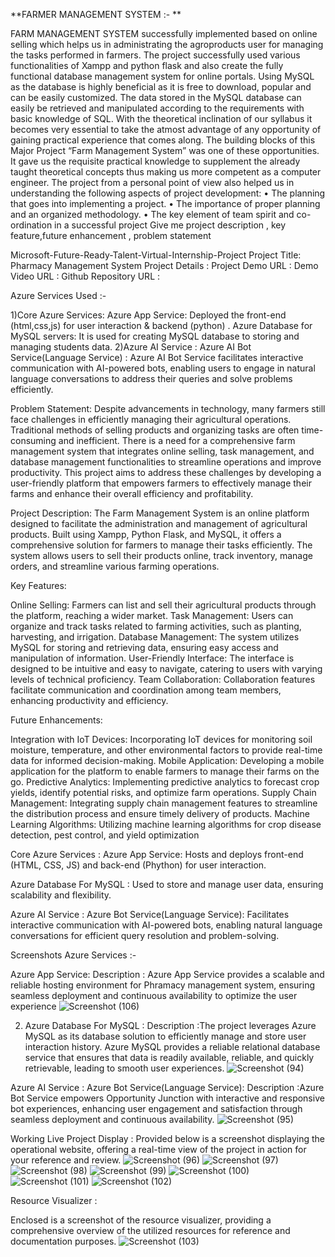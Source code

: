 
**FARMER MANAGEMENT SYSTEM :- **

FARM MANAGEMENT SYSTEM successfully implemented based on online selling which helps us in administrating the agroproducts user for managing the tasks performed in farmers. The project successfully used various functionalities of Xampp and python flask and also create the fully functional database management system for online portals.
Using MySQL as the database is highly beneficial as it is free to download, popular and can be easily customized. The data stored in the MySQL database can easily be retrieved and manipulated according to the requirements with basic knowledge of SQL.
With the theoretical inclination of our syllabus it becomes very essential to take the atmost advantage of any opportunity of gaining practical experience that comes along. The building blocks of this Major Project “Farm Management System” was one of these opportunities. It gave us the requisite practical knowledge to supplement the already taught theoretical concepts thus making us more competent as a computer engineer. The project from a personal point of view also helped us in understanding the following aspects of project development:
• The planning that goes into implementing a project.
• The importance of proper planning and an organized methodology.
• The key element of team spirit and co-ordination in a successful project
Give me project description , key feature,future enhancement , problem statement

Microsoft-Future-Ready-Talent-Virtual-Internship-Project 
Project Title: Pharmacy Management System Project 
Details : Project Demo URL : 
Demo Video URL : 
Github Repository URL : 


Azure Services Used :-

1)Core Azure Services: Azure App Service: Deployed the front-end (html,css,js) for user interaction & backend (python) . Azure Database for MySQL servers: It is used for creating MySQL database to storing and managing students data. 2)Azure AI Service : Azure AI Bot Service(Language Service) : Azure AI Bot Service facilitates interactive communication with AI-powered bots, enabling users to engage in natural language conversations to address their queries and solve problems efficiently.

Problem Statement:
Despite advancements in technology, many farmers still face challenges in efficiently managing their agricultural operations. Traditional methods of selling products and organizing tasks are often time-consuming and inefficient. There is a need for a comprehensive farm management system that integrates online selling, task management, and database management functionalities to streamline operations and improve productivity. This project aims to address these challenges by developing a user-friendly platform that empowers farmers to effectively manage their farms and enhance their overall efficiency and profitability.

Project Description:
The Farm Management System is an online platform designed to facilitate the administration and management of agricultural products. Built using Xampp, Python Flask, and MySQL, it offers a comprehensive solution for farmers to manage their tasks efficiently. The system allows users to sell their products online, track inventory, manage orders, and streamline various farming operations.



Key Features:

Online Selling: Farmers can list and sell their agricultural products through the platform, reaching a wider market.
Task Management: Users can organize and track tasks related to farming activities, such as planting, harvesting, and irrigation.
Database Management: The system utilizes MySQL for storing and retrieving data, ensuring easy access and manipulation of information.
User-Friendly Interface: The interface is designed to be intuitive and easy to navigate, catering to users with varying levels of technical proficiency.
Team Collaboration: Collaboration features facilitate communication and coordination among team members, enhancing productivity and efficiency.

Future Enhancements:

Integration with IoT Devices: Incorporating IoT devices for monitoring soil moisture, temperature, and other environmental factors to provide real-time data for informed decision-making.
Mobile Application: Developing a mobile application for the platform to enable farmers to manage their farms on the go.
Predictive Analytics: Implementing predictive analytics to forecast crop yields, identify potential risks, and optimize farm operations.
Supply Chain Management: Integrating supply chain management features to streamline the distribution process and ensure timely delivery of products.
Machine Learning Algorithms: Utilizing machine learning algorithms for crop disease detection, pest control, and yield optimization

Core Azure Services : Azure App Service: Hosts and deploys front-end (HTML, CSS, JS) and back-end (Phython) for user interaction.

Azure Database For MySQL : Used to store and manage user data, ensuring scalability and flexibility.

Azure AI Service : Azure Bot Service(Language Service): Facilitates interactive communication with AI-powered bots, enabling natural language conversations for efficient query resolution and problem-solving.

Screenshots Azure Services :-

Azure App Service: Description : Azure App Service provides a scalable and reliable hosting environment for Phramacy management system, ensuring seamless deployment and continuous availability to optimize the user experience 
![Screenshot (106)](https://github.com/Kkettkss/farmer/assets/115526547/09f9a38a-7ecc-448f-8f52-79ae70bdbc59)



2) Azure Database For MySQL : Description :The project leverages Azure MySQL as its database solution to efficiently manage and store user interaction history. Azure MySQL provides a reliable relational database service that ensures that data is readily available, reliable, and quickly retrievable, leading to smooth user experiences.
![Screenshot (94)](https://github.com/rachelliBhavana/Pharmacy-Supply-Management-System/assets/86688714/c9af8a91-e514-44c0-9450-d1e6bd697dd6)


Azure AI Service : Azure Bot Service(Language Service): Description :Azure Bot Service empowers Opportunity Junction with interactive and responsive bot experiences, enhancing user engagement and satisfaction through seamless deployment and continuous availability. 
![Screenshot (95)](https://github.com/rachelliBhavana/Pharmacy-Supply-Management-System/assets/86688714/128ff1b6-614d-4d6e-ac1e-3632fa9a07cb)


Working Live Project Display : Provided below is a screenshot displaying the operational website, offering a real-time view of the project in action for your reference and review.
![Screenshot (96)](https://github.com/rachelliBhavana/Pharmacy-Supply-Management-System/assets/86688714/0ea90f7b-c0b8-4daf-88b1-8eae08b6f616)
![Screenshot (97)](https://github.com/rachelliBhavana/Pharmacy-Supply-Management-System/assets/86688714/decf2a34-5a8e-493b-b6f1-38545feccb9d)
![Screenshot (98)](https://github.com/rachelliBhavana/Pharmacy-Supply-Management-System/assets/86688714/5c7d30da-b154-403d-ba19-7efd004b37c3)
![Screenshot (99)](https://github.com/rachelliBhavana/Pharmacy-Supply-Management-System/assets/86688714/1d9c7af7-0f95-49ef-8242-cbaead73c24b)
![Screenshot (100)](https://github.com/rachelliBhavana/Pharmacy-Supply-Management-System/assets/86688714/efe40b25-67af-404f-8663-509d1a70b456)
![Screenshot (101)](https://github.com/rachelliBhavana/Pharmacy-Supply-Management-System/assets/86688714/1c031638-a8f1-4db5-a899-10c9b84ec9ac)
![Screenshot (102)](https://github.com/rachelliBhavana/Pharmacy-Supply-Management-System/assets/86688714/527bbbdf-074d-4d70-998b-b88728e7a28a)

Resource Visualizer :

Enclosed is a screenshot of the resource visualizer, providing a comprehensive overview of the utilized resources for reference and documentation purposes.
![Screenshot (103)](https://github.com/rachelliBhavana/Pharmacy-Supply-Management-System/assets/86688714/627cbc97-30cb-4559-8dab-30eebf7b15d4)

